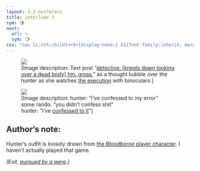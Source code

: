 ```yaml
---
layout: 1.2-nosferatu
title: interlude 3
sym: 🌗︎
next:
  url: v
  sym: 🌖︎
css: "nav li:nth-child(n+4){display:none;} h1{font-family:inherit; margin:2.5em auto 3em;} main,figcaption{text-align:center;} p,figcaption{max-width:425px;} i em{font-style:normal;} figcaption a{text-underline-offset:.15em; text-decoration-color:#606060;} figcaption{font-size:.65em;} figure{margin-bottom:3em;} #an{text-align:left; color:#bfbfbf; max-width:400px; margin:0 auto 3em; background:#202020; padding:.5em} #an h2{border-bottom:1px solid; color:#808080; font-weight:normal; margin:0;} #an p{margin:.75em 1em .5em; font-size:.85em;} #an a{font-weight:normal; transition:none;} #bear{background:#bfbfbf; display:inline-block; padding:.5em; color:#404040; margin-top:1em;} #bear a{text-decoration:underline dashed 1px #808080; transition:none;} #bear a:focus,#bear a:hover,#bear a:active{opacity:.5;}"
---
```

<figure><img src="{%include url.html%}/assets/img/au/thiswasshaunaspost.jpg"/>
<figcaption>[Image description: Text post “<a href="https://its-emimi.tumblr.com/post/156284061364/holmesboi-detective-kneels-down-looking-over-a/amp" class="ext">detective: [kneels down looking over a dead body] hm. gross</a>,” as a thought bubble over the hunter as she watches <a href="https://knowyourmeme.com/memes/family-guy-death-pose-peter-falls-down-the-stairs" class="ext">the execution</a> with binoculars.]</figcaption></figure>

<figure><img src="{%include url.html%}/assets/img/au/confession.jpg"/>
<figcaption>[Image description: hunter: “i’ve confessed to my error”<br/>some rando: “you didn’t confess shit”<br/>hunter: “i’ve <a href="https://knowyourmeme.com/memes/ive-connected-the-two-dots" class="ext">confessed to it</a>”]</figcaption></figure>

<div id="an"><h2 class="book">Author’s note:</h2>
<p>Hunter’s outfit is loosely drawn from <a href="https://bloodborne.fandom.com/wiki/The_Hunter" class="ext">the <i>Bloodborne</i> player character</a>. I haven’t actually played that game.</p></div>

<div class="book" id="bear"><i>[Exit, <a href="https://www.shakespearesglobe.com/discover/blogs-and-features/2016/01/29/exit-pursued-by-a-bear/" class="ext">pursued by a were</a>.]</i></div>
